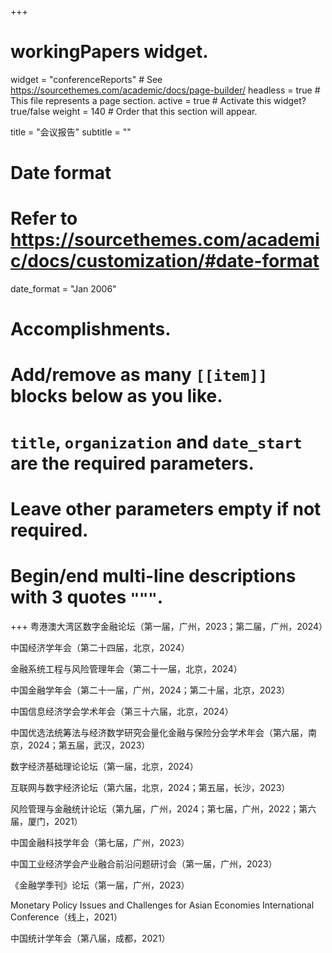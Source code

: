 +++
# workingPapers widget.
widget = "conferenceReports"  # See https://sourcethemes.com/academic/docs/page-builder/
headless = true  # This file represents a page section.
active = true  # Activate this widget? true/false
weight = 140  # Order that this section will appear.

title = "会议报告"
subtitle = ""

# Date format
#   Refer to https://sourcethemes.com/academic/docs/customization/#date-format
date_format = "Jan 2006"

# Accomplishments.
#   Add/remove as many `[[item]]` blocks below as you like.
#   `title`, `organization` and `date_start` are the required parameters.
#   Leave other parameters empty if not required.
#   Begin/end multi-line descriptions with 3 quotes `"""`.

+++
粤港澳大湾区数字金融论坛（第一届，广州，2023；第二届，广州，2024）

中国经济学年会（第二十四届，北京，2024）

金融系统工程与风险管理年会（第二十一届，北京，2024）

中国金融学年会（第二十一届，广州，2024；第二十届，北京，2023）

中国信息经济学会学术年会（第三十六届，北京，2024）

中国优选法统筹法与经济数学研究会量化金融与保险分会学术年会（第六届，南京，2024；第五届，武汉，2023）

数字经济基础理论论坛（第一届，北京，2024）

互联网与数字经济论坛（第六届，北京，2024；第五届，长沙，2023）

风险管理与金融统计论坛（第九届，广州，2024；第七届，广州，2022；第六届，厦门，2021）

中国金融科技学年会（第七届，广州，2023）

中国工业经济学会产业融合前沿问题研讨会（第一届，广州，2023）

《金融学季刊》论坛（第一届，广州，2023）

Monetary Policy Issues and Challenges for Asian Economies International Conference（线上，2021）

中国统计学年会（第八届，成都，2021）

